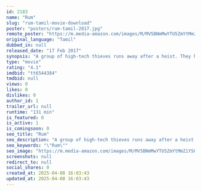 ```yaml
---
id: 2183
name: "Rum"
slug: "rum-tamil-movie-download"
poster: "posters/rum-tamil-2017.jpg"
remote_poster: "https://m.media-amazon.com/images/M/MV5BNmMwYTU5ZmYtMmZiYS00NTcwLWI1YjUtOTVlYWJiOGEzMDEwXkEyXkFqcGdeQXVyMTEzNzg0Mjkx._V1_SX300.jpg"
original_language: "Tamil"
dubbed_in: null
released_date: "17 Feb 2017"
synopsis: "A group of high-tech thieves runs away after a heist. They hide out in an old house, only to find that the house is haunted."
type: "movie"
rating: "4.1"
imdbid: "tt6544384"
tmdbid: null
views: 0
likes: 0
dislikes: 0
author_id: 1
trailer_url: null
runtime: "131 min"
is_featured: 0
is_active: 1
is_comingsoon: 0
seo_title: "Rum"
seo_description: "A group of high-tech thieves runs away after a heist. They hide out in an old house, only to find that the house is haunted."
seo_keywords: "\"Rum\""
seo_image: "https://m.media-amazon.com/images/M/MV5BNmMwYTU5ZmYtMmZiYS00NTcwLWI1YjUtOTVlYWJiOGEzMDEwXkEyXkFqcGdeQXVyMTEzNzg0Mjkx._V1_SX300.jpg"
screenshots: null
redirect_to: null
social_shares: 0
created_at: 2025-04-08 16:03:43
updated_at: 2025-04-08 16:03:43
---
```


